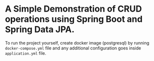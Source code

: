 # A Simple Demonstration of CRUD operations using Spring Boot and Spring Data JPA.

To run the project yourself, create docker image (postgresql) by running `docker-compose.yml` file and any additional configuration goes inside `application.yml` file.

